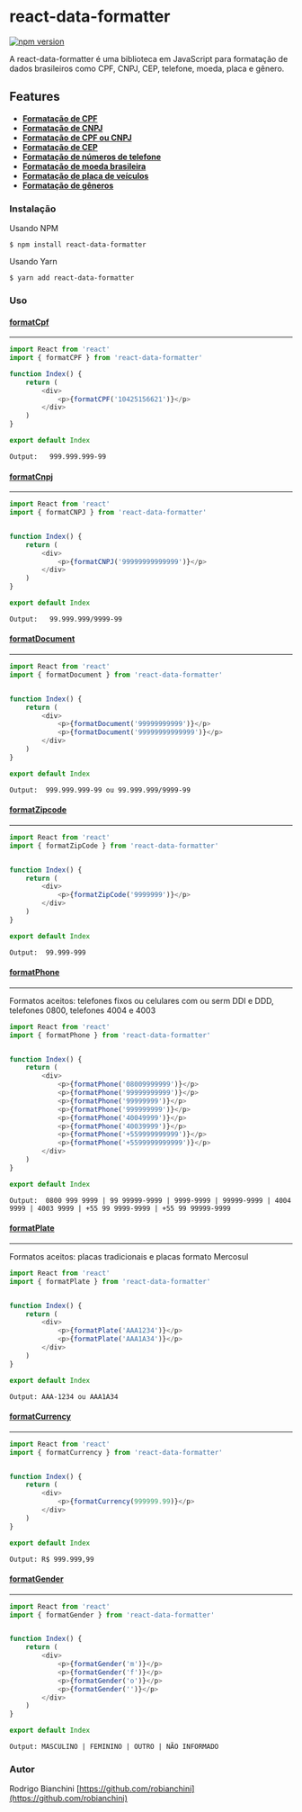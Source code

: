# react-data-formatter
[![npm version](https://img.shields.io/npm/v/react-data-formatter.svg?style=flat-square)](https://www.npmjs.org/package/react-data-formatter)


A react-data-formatter é uma biblioteca em JavaScript para formatação de dados brasileiros como CPF, CNPJ, CEP, telefone, moeda, placa e gênero.

## Features

- [ **Formatação de CPF**](#formatcpf)
- [ **Formatação de CNPJ**](#formatcnpj)
- [ **Formatação de CPF ou CNPJ**](#formatdocument)
- [ **Formatação de CEP**](#formatzipcode)
- [ **Formatação de números de telefone**](#formatphone)
- [ **Formatação de moeda brasileira**](#formatcurrency)
- [ **Formatação de placa de veículos**](#formatplate)
- [ **Formatação de gêneros**](#formatgender)

### Instalação

Usando NPM

`$ npm install react-data-formatter`

Usando Yarn

`$ yarn add react-data-formatter`

### Uso

#### [**formatCpf**](#formatcpf)
------------

```javascript
import React from 'react'
import { formatCPF } from 'react-data-formatter'

function Index() {
    return (
        <div>
            <p>{formatCPF('10425156621')}</p>
        </div>
    )
}

export default Index
```
`Output:   999.999.999-99`

#### [**formatCnpj**](#formatcnpj)

------------

```javascript
import React from 'react'
import { formatCNPJ } from 'react-data-formatter'


function Index() {
    return (
        <div>
            <p>{formatCNPJ('99999999999999')}</p>
        </div>
    )
}

export default Index
```
`Output:   99.999.999/9999-99`

#### [**formatDocument**](#formatdocument)

------------


```javascript
import React from 'react'
import { formatDocument } from 'react-data-formatter'


function Index() {
    return (
        <div>
            <p>{formatDocument('99999999999')}</p>
            <p>{formatDocument('99999999999999')}</p>
        </div>
    )
}

export default Index
```
`Output:  999.999.999-99 ou 99.999.999/9999-99`

#### [**formatZipcode**](#formatzipcode)

------------


```javascript
import React from 'react'
import { formatZipCode } from 'react-data-formatter'


function Index() {
    return (
        <div>
            <p>{formatZipCode('9999999')}</p>
        </div>
    )
}

export default Index
```
`Output:  99.999-999`


#### [**formatPhone**](#formatphone)

------------
Formatos aceitos: telefones fixos ou celulares com ou serm DDI e DDD, telefones 0800, telefones 4004 e 4003

```javascript
import React from 'react'
import { formatPhone } from 'react-data-formatter'


function Index() {
    return (
        <div>
            <p>{formatPhone('08009999999')}</p>
            <p>{formatPhone('99999999999')}</p>
            <p>{formatPhone('99999999')}</p>
            <p>{formatPhone('999999999')}</p>
            <p>{formatPhone('40049999')}</p>
            <p>{formatPhone('40039999')}</p>
            <p>{formatPhone('+559999999999')}</p>
            <p>{formatPhone('+5599999999999')}</p>
        </div>
    )
}

export default Index
```
`Output:  0800 999 9999 | 99 99999-9999 | 9999-9999 | 99999-9999 | 4004 9999 | 4003 9999 | +55 99 9999-9999 | +55 99 99999-9999`


#### [**formatPlate**](#formatplate)

------------
Formatos aceitos: placas tradicionais e placas formato Mercosul


```javascript
import React from 'react'
import { formatPlate } from 'react-data-formatter'


function Index() {
    return (
        <div>
            <p>{formatPlate('AAA1234')}</p>
			<p>{formatPlate('AAA1A34')}</p>
        </div>
    )
}

export default Index
```
`Output: AAA-1234 ou AAA1A34`


#### [**formatCurrency**](#formatcurrency)

------------

```javascript
import React from 'react'
import { formatCurrency } from 'react-data-formatter'


function Index() {
    return (
        <div>
            <p>{formatCurrency(999999.99)}</p>
        </div>
    )
}

export default Index
```
`Output: R$ 999.999,99`


#### [**formatGender**](#formatgender)

------------

```javascript
import React from 'react'
import { formatGender } from 'react-data-formatter'


function Index() {
    return (
        <div>
            <p>{formatGender('m')}</p>
            <p>{formatGender('f')}</p>
            <p>{formatGender('o')}</p>
            <p>{formatGender('')}</p>
        </div>
    )
}

export default Index
```
`Output: MASCULINO | FEMININO | OUTRO | NÃO INFORMADO`

### Autor

Rodrigo Bianchini
[https://github.com/robianchini](https://github.com/robianchini)
